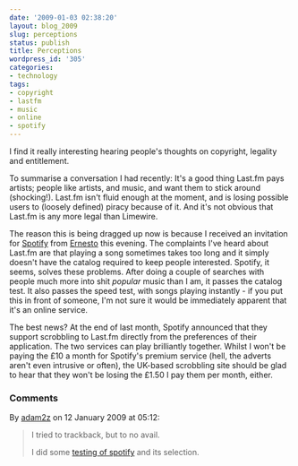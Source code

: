 ```yaml
---
date: '2009-01-03 02:38:20'
layout: blog_2009
slug: perceptions
status: publish
title: Perceptions
wordpress_id: '305'
categories:
- technology
tags:
- copyright
- lastfm
- music
- online
- spotify
---
```


I find it really interesting hearing people's thoughts on copyright, legality
and entitlement.

To summarise a conversation I had recently: It's a good thing Last.fm pays
artists; people like artists, and music, and want them to stick around
(shocking!). Last.fm isn't fluid enough at the moment, and is losing possible
users to (loosely defined) piracy because of it. And it's not obvious that
Last.fm is any more legal than Limewire.

The reason this is being dragged up now is because I received an invitation
for [Spotify](http://spotify.com/) from [Ernesto](http://torrentfreak.com/)
this evening. The complaints I've heard about Last.fm are that playing a song
sometimes takes too long and it simply doesn't have the catalog required to
keep people interested. Spotify, it seems, solves these problems. After doing
a couple of searches with people much more into shit _popular_ music than I
am, it passes the catalog test. It also passes the speed test, with songs
playing instantly - if you put this in front of someone, I'm not sure it would
be immediately apparent that it's an online service.

The best news? At the end of last month, Spotify announced that they support
scrobbling to Last.fm directly from the preferences of their application. The
two services can play brilliantly together. Whilst I won't be paying the £10 a
month for Spotify's premium service (hell, the adverts aren't even intrusive
or often), the UK-based scrobbling site should be glad to hear that they won't
be losing the £1.50 I pay them per month, either.

### Comments ###

By [adam2z](http://zethrae.us) on 12 January 2009 at 05:12:

> I tried to trackback, but to no avail.
>
> I did some [testing of
> spotify](http://zethrae.us/blog/2009/01/testing-spotify/) and its
> selection.
